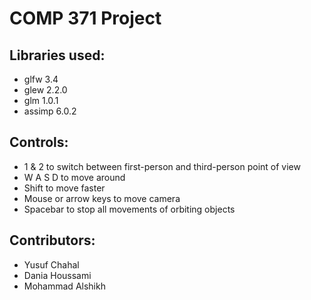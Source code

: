 # COMP 371 Project

## Libraries used:
- glfw 3.4
- glew 2.2.0
- glm 1.0.1
- assimp 6.0.2

## Controls:
- 1 & 2 to switch between first-person and third-person point of view
- W A S D to move around
- Shift to move faster
- Mouse or arrow keys to move camera
- Spacebar to stop all movements of orbiting objects

## Contributors:
- Yusuf Chahal
- Dania Houssami
- Mohammad Alshikh
